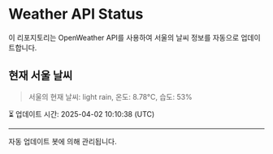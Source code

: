 
# Weather API Status

이 리포지토리는 OpenWeather API를 사용하여 서울의 날씨 정보를 자동으로 업데이트합니다.

## 현재 서울 날씨
> 서울의 현재 날씨: light rain, 온도: 8.78°C, 습도: 53%

⏳ 업데이트 시간: 2025-04-02 10:10:38 (UTC)

---
자동 업데이트 봇에 의해 관리됩니다.
